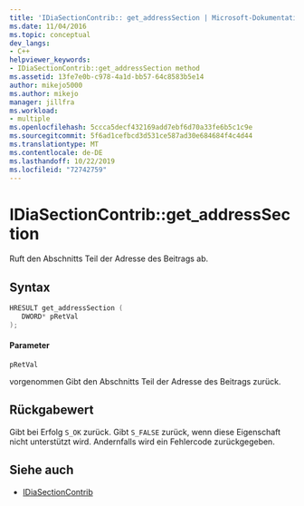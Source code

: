 ```yaml
---
title: 'IDiaSectionContrib:: get_addressSection | Microsoft-Dokumentation'
ms.date: 11/04/2016
ms.topic: conceptual
dev_langs:
- C++
helpviewer_keywords:
- IDiaSectionContrib::get_addressSection method
ms.assetid: 13fe7e0b-c978-4a1d-bb57-64c8583b5e14
author: mikejo5000
ms.author: mikejo
manager: jillfra
ms.workload:
- multiple
ms.openlocfilehash: 5ccca5decf432169add7ebf6d70a33fe6b5c1c9e
ms.sourcegitcommit: 5f6ad1cefbcd3d531ce587ad30e684684f4c4d44
ms.translationtype: MT
ms.contentlocale: de-DE
ms.lasthandoff: 10/22/2019
ms.locfileid: "72742759"
---
```

# <a name="idiasectioncontribget_addresssection"></a>IDiaSectionContrib::get_addressSection
Ruft den Abschnitts Teil der Adresse des Beitrags ab.

## <a name="syntax"></a>Syntax

```C++
HRESULT get_addressSection ( 
   DWORD* pRetVal
);
```

#### <a name="parameters"></a>Parameter
 `pRetVal`

vorgenommen Gibt den Abschnitts Teil der Adresse des Beitrags zurück.

## <a name="return-value"></a>Rückgabewert
 Gibt bei Erfolg `S_OK` zurück. Gibt `S_FALSE` zurück, wenn diese Eigenschaft nicht unterstützt wird. Andernfalls wird ein Fehlercode zurückgegeben.

## <a name="see-also"></a>Siehe auch
- [IDiaSectionContrib](../../debugger/debug-interface-access/idiasectioncontrib.md)